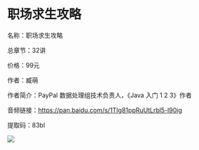 # 职场求生攻略

名称：职场求生攻略

总章节：32讲

价格：99元

作者：臧萌

作者简介：PayPal 数据处理组技术负责人，《Java 入门 1 2 3》作者

音频链接：https://pan.baidu.com/s/1TIg81ppRuUtLrbl5-l90ig

提取码：83bl

![](https://static001.geekbang.org/resource/image/67/e9/67cf505c85b38a2cae773d8a5bc36ce9.jpg)

